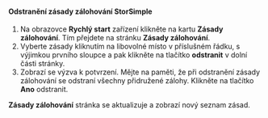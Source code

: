 
<!--author=SharS last changed: 11/06/15-->

#### <a name="to-delete-a-storsimple-backup-policy"></a>Odstranění zásady zálohování StorSimple
1. Na obrazovce **Rychlý start** zařízení klikněte na kartu **Zásady zálohování**. Tím přejdete na stránku **Zásady zálohování**.
2. Vyberte zásady kliknutím na libovolné místo v příslušném řádku, s výjimkou prvního sloupce a pak klikněte na tlačítko **odstranit** v dolní části stránky.
3. Zobrazí se výzva k potvrzení. Mějte na paměti, že při odstranění zásady zálohování se odstraní všechny přidružené zálohy. Klikněte na tlačítko **Ano** odstranit.

**Zásady zálohování** stránka se aktualizuje a zobrazí nový seznam zásad.

